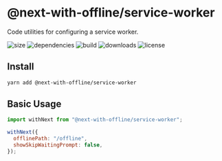 # @next-with-offline/service-worker

Code utilities for configuring a service worker.

![size](https://img.shields.io/bundlephobia/minzip/@next-with-offline/service-worker) ![dependencies](https://img.shields.io/david/cansin/next-with-offline?path=packages%2Fservice-worker) ![build](https://img.shields.io/travis/com/cansin/next-with-offline) ![downloads](https://img.shields.io/npm/dm/@next-with-offline/service-worker) ![license](https://img.shields.io/github/license/cansin/next-with-offline)

## Install

```bash
yarn add @next-with-offline/service-worker
```

## Basic Usage

```js
import withNext from "@next-with-offline/service-worker";

withNext({
  offlinePath: "/offline",
  showSkipWaitingPrompt: false,
});
```
